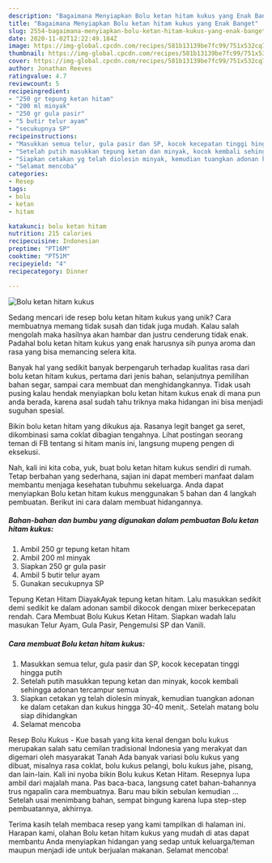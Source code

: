 ```yaml
---
description: "Bagaimana Menyiapkan Bolu ketan hitam kukus yang Enak Banget"
title: "Bagaimana Menyiapkan Bolu ketan hitam kukus yang Enak Banget"
slug: 2554-bagaimana-menyiapkan-bolu-ketan-hitam-kukus-yang-enak-banget
date: 2020-11-02T12:22:49.184Z
image: https://img-global.cpcdn.com/recipes/581b13139be7fc99/751x532cq70/bolu-ketan-hitam-kukus-foto-resep-utama.jpg
thumbnail: https://img-global.cpcdn.com/recipes/581b13139be7fc99/751x532cq70/bolu-ketan-hitam-kukus-foto-resep-utama.jpg
cover: https://img-global.cpcdn.com/recipes/581b13139be7fc99/751x532cq70/bolu-ketan-hitam-kukus-foto-resep-utama.jpg
author: Jonathan Reeves
ratingvalue: 4.7
reviewcount: 5
recipeingredient:
- "250 gr tepung ketan hitam"
- "200 ml minyak"
- "250 gr gula pasir"
- "5 butir telur ayam"
- "secukupnya SP"
recipeinstructions:
- "Masukkan semua telur, gula pasir dan SP, kocok kecepatan tinggi hingga putih"
- "Setelah putih masukkan tepung ketan dan minyak, kocok kembali sehingga adonan tercampur semua"
- "Siapkan cetakan yg telah diolesin minyak, kemudian tuangkan adonan ke dalam cetakan dan kukus hingga 30-40 menit,. Setelah matang bolu siap dihidangkan"
- "Selamat mencoba"
categories:
- Resep
tags:
- bolu
- ketan
- hitam

katakunci: bolu ketan hitam 
nutrition: 215 calories
recipecuisine: Indonesian
preptime: "PT16M"
cooktime: "PT51M"
recipeyield: "4"
recipecategory: Dinner

---
```



![Bolu ketan hitam kukus](https://img-global.cpcdn.com/recipes/581b13139be7fc99/751x532cq70/bolu-ketan-hitam-kukus-foto-resep-utama.jpg)

Sedang mencari ide resep bolu ketan hitam kukus yang unik? Cara membuatnya memang tidak susah dan tidak juga mudah. Kalau salah mengolah maka hasilnya akan hambar dan justru cenderung tidak enak. Padahal bolu ketan hitam kukus yang enak harusnya sih punya aroma dan rasa yang bisa memancing selera kita.

Banyak hal yang sedikit banyak berpengaruh terhadap kualitas rasa dari bolu ketan hitam kukus, pertama dari jenis bahan, selanjutnya pemilihan bahan segar, sampai cara membuat dan menghidangkannya. Tidak usah pusing kalau hendak menyiapkan bolu ketan hitam kukus enak di mana pun anda berada, karena asal sudah tahu triknya maka hidangan ini bisa menjadi suguhan spesial.

Bikin bolu ketan hitam yang dikukus aja. Rasanya legit banget ga seret, dikombinasi sama coklat dibagian tengahnya. Lihat postingan seorang teman di FB tentang si hitam manis ini, langsung mupeng pengen di eksekusi.


Nah, kali ini kita coba, yuk, buat bolu ketan hitam kukus sendiri di rumah. Tetap berbahan yang sederhana, sajian ini dapat memberi manfaat dalam membantu menjaga kesehatan tubuhmu sekeluarga. Anda dapat menyiapkan Bolu ketan hitam kukus menggunakan 5 bahan dan 4 langkah pembuatan. Berikut ini cara dalam membuat hidangannya.

<!--inarticleads1-->

##### Bahan-bahan dan bumbu yang digunakan dalam pembuatan Bolu ketan hitam kukus:

1. Ambil 250 gr tepung ketan hitam
1. Ambil 200 ml minyak
1. Siapkan 250 gr gula pasir
1. Ambil 5 butir telur ayam
1. Gunakan secukupnya SP


Tepung Ketan Hitam DiayakAyak tepung ketan hitam. Lalu masukkan sedikit demi sedikit ke dalam adonan sambil dikocok dengan mixer berkecepatan rendah. Cara Membuat Bolu Kukus Ketan Hitam. Siapkan wadah lalu masukan Telur Ayam, Gula Pasir, Pengemulsi SP dan Vanili. 

<!--inarticleads2-->

##### Cara membuat Bolu ketan hitam kukus:

1. Masukkan semua telur, gula pasir dan SP, kocok kecepatan tinggi hingga putih
1. Setelah putih masukkan tepung ketan dan minyak, kocok kembali sehingga adonan tercampur semua
1. Siapkan cetakan yg telah diolesin minyak, kemudian tuangkan adonan ke dalam cetakan dan kukus hingga 30-40 menit,. Setelah matang bolu siap dihidangkan
1. Selamat mencoba


Resep Bolu Kukus - Kue basah yang kita kenal dengan bolu kukus merupakan salah satu cemilan tradisional Indonesia yang merakyat dan digemari oleh masyarakat Tanah Ada banyak variasi bolu kukus yang dibuat, misalnya rasa coklat, bolu kukus pelangi, bolu kukus jahe, pisang, dan lain-lain. Kali ini nyoba bikin Bolu kukus Ketan Hitam. Resepnya lupa ambil dari majalah mana. Pas baca-baca, langsung catet bahan-bahannya trus ngapalin cara membuatnya. Baru mau bikin sebulan kemudian … Setelah usai menimbang bahan, sempat bingung karena lupa step-step pembuatannya, akhirnya. 

Terima kasih telah membaca resep yang kami tampilkan di halaman ini. Harapan kami, olahan Bolu ketan hitam kukus yang mudah di atas dapat membantu Anda menyiapkan hidangan yang sedap untuk keluarga/teman maupun menjadi ide untuk berjualan makanan. Selamat mencoba!
